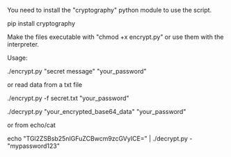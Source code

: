 You need to install the "cryptography" python module to use the script. 

pip install cryptography

Make the files executable with "chmod +x encrypt.py" or use them with the interpreter.

Usage:

./encrypt.py "secret message" "your_password"

or read data from a txt file

./encrypt.py -f secret.txt "your_password"

./decrypt.py "your_encrypted_base64_data" "your_password"

or from echo/cat

echo "TGl2ZSBsb25nIGFuZCBwcm9zcGVyICE=" | ./decrypt.py - "mypassword123"

